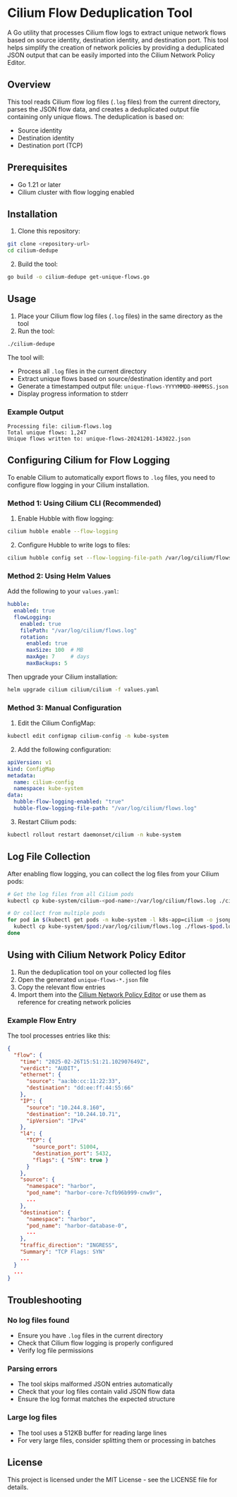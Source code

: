 # Cilium Flow Deduplication Tool

A Go utility that processes Cilium flow logs to extract unique network flows based on source identity, destination identity, and destination port. This tool helps simplify the creation of network policies by providing a deduplicated JSON output that can be easily imported into the Cilium Network Policy Editor.

## Overview

This tool reads Cilium flow log files (`.log` files) from the current directory, parses the JSON flow data, and creates a deduplicated output file containing only unique flows. The deduplication is based on:
- Source identity
- Destination identity  
- Destination port (TCP)

## Prerequisites

- Go 1.21 or later
- Cilium cluster with flow logging enabled

## Installation

1. Clone this repository:
```bash
git clone <repository-url>
cd cilium-dedupe
```

2. Build the tool:
```bash
go build -o cilium-dedupe get-unique-flows.go
```

## Usage

1. Place your Cilium flow log files (`.log` files) in the same directory as the tool
2. Run the tool:
```bash
./cilium-dedupe
```

The tool will:
- Process all `.log` files in the current directory
- Extract unique flows based on source/destination identity and port
- Generate a timestamped output file: `unique-flows-YYYYMMDD-HHMMSS.json`
- Display progress information to stderr

### Example Output

```
Processing file: cilium-flows.log
Total unique flows: 1,247
Unique flows written to: unique-flows-20241201-143022.json
```

## Configuring Cilium for Flow Logging

To enable Cilium to automatically export flows to `.log` files, you need to configure flow logging in your Cilium installation.

### Method 1: Using Cilium CLI (Recommended)

1. Enable Hubble with flow logging:
```bash
cilium hubble enable --flow-logging
```

2. Configure Hubble to write logs to files:
```bash
cilium hubble config set --flow-logging-file-path /var/log/cilium/flows.log
```

### Method 2: Using Helm Values

Add the following to your `values.yaml`:

```yaml
hubble:
  enabled: true
  flowLogging:
    enabled: true
    filePath: "/var/log/cilium/flows.log"
    rotation:
      enabled: true
      maxSize: 100  # MB
      maxAge: 7     # days
      maxBackups: 5
```

Then upgrade your Cilium installation:
```bash
helm upgrade cilium cilium/cilium -f values.yaml
```

### Method 3: Manual Configuration

1. Edit the Cilium ConfigMap:
```bash
kubectl edit configmap cilium-config -n kube-system
```

2. Add the following configuration:
```yaml
apiVersion: v1
kind: ConfigMap
metadata:
  name: cilium-config
  namespace: kube-system
data:
  hubble-flow-logging-enabled: "true"
  hubble-flow-logging-file-path: "/var/log/cilium/flows.log"
```

3. Restart Cilium pods:
```bash
kubectl rollout restart daemonset/cilium -n kube-system
```

## Log File Collection

After enabling flow logging, you can collect the log files from your Cilium pods:

```bash
# Get the log files from all Cilium pods
kubectl cp kube-system/cilium-<pod-name>:/var/log/cilium/flows.log ./cilium-flows.log

# Or collect from multiple pods
for pod in $(kubectl get pods -n kube-system -l k8s-app=cilium -o jsonpath='{.items[*].metadata.name}'); do
  kubectl cp kube-system/$pod:/var/log/cilium/flows.log ./flows-$pod.log
done
```

## Using with Cilium Network Policy Editor

1. Run the deduplication tool on your collected log files
2. Open the generated `unique-flows-*.json` file
3. Copy the relevant flow entries
4. Import them into the [Cilium Network Policy Editor](https://editor.cilium.io/) or use them as reference for creating network policies

### Example Flow Entry

The tool processes entries like this:
```json
{
  "flow": {
    "time": "2025-02-26T15:51:21.102907649Z",
    "verdict": "AUDIT",
    "ethernet": {
      "source": "aa:bb:cc:11:22:33",
      "destination": "dd:ee:ff:44:55:66"
    },
    "IP": {
      "source": "10.244.8.160",
      "destination": "10.244.10.71",
      "ipVersion": "IPv4"
    },
    "l4": {
      "TCP": {
        "source_port": 51004,
        "destination_port": 5432,
        "flags": { "SYN": true }
      }
    },
    "source": {
      "namespace": "harbor",
      "pod_name": "harbor-core-7cfb96b999-cnw9r",
      ...
    },
    "destination": {
      "namespace": "harbor",
      "pod_name": "harbor-database-0",
      ...
    },
    "traffic_direction": "INGRESS",
    "Summary": "TCP Flags: SYN"
    ...
  }
  ...
}

```

## Troubleshooting

### No log files found
- Ensure you have `.log` files in the current directory
- Check that Cilium flow logging is properly configured
- Verify log file permissions

### Parsing errors
- The tool skips malformed JSON entries automatically
- Check that your log files contain valid JSON flow data
- Ensure the log format matches the expected structure

### Large log files
- The tool uses a 512KB buffer for reading large lines
- For very large files, consider splitting them or processing in batches

## License

This project is licensed under the MIT License - see the LICENSE file for details.